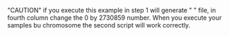 "CAUTION" if you execute this example in step 1 will generate " " file, in fourth column change the 0 by 2730859 number. When you execute your samples bu chromosome the second script will work correctly.
